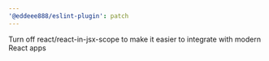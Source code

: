 ```yaml
---
'@eddeee888/eslint-plugin': patch
---
```


Turn off react/react-in-jsx-scope to make it easier to integrate with modern React apps
